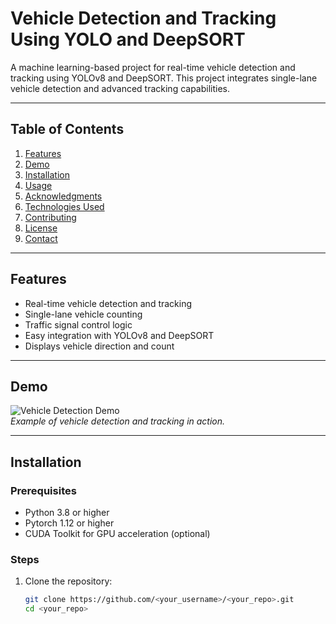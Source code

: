 # **Vehicle Detection and Tracking Using YOLO and DeepSORT**

A machine learning-based project for real-time vehicle detection and tracking using YOLOv8 and DeepSORT. This project integrates single-lane vehicle detection and advanced tracking capabilities.

---

## **Table of Contents**
1. [Features](#features)
2. [Demo](#demo)
3. [Installation](#installation)
4. [Usage](#usage)
5. [Acknowledgments](#acknowledgments)
6. [Technologies Used](#technologies-used)
7. [Contributing](#contributing)
8. [License](#license)
9. [Contact](#contact)

---

## **Features**
- Real-time vehicle detection and tracking
- Single-lane vehicle counting
- Traffic signal control logic
- Easy integration with YOLOv8 and DeepSORT
- Displays vehicle direction and count

---

## **Demo**
![Vehicle Detection Demo](demo.gif)  
*Example of vehicle detection and tracking in action.*

---

## **Installation**

### Prerequisites
- Python 3.8 or higher
- Pytorch 1.12 or higher
- CUDA Toolkit for GPU acceleration (optional)

### Steps
1. Clone the repository:
   ```bash
   git clone https://github.com/<your_username>/<your_repo>.git
   cd <your_repo>

